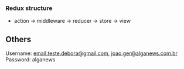 ### Redux structure

- action -> middleware -> reducer -> store -> view

## Others
Username: email.teste.debora@gmail.com, joao.ger@alganews.com.br
Password: alganews